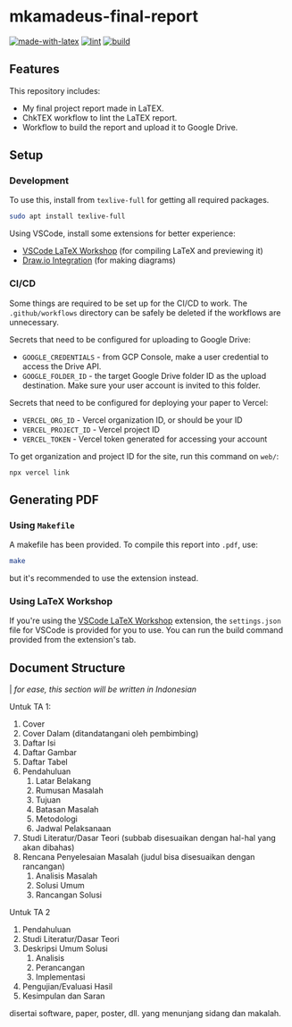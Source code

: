 # mkamadeus-final-report

[![made-with-latex](https://img.shields.io/badge/Made%20with-LaTeX-1f425f.svg)](https://www.latex-project.org/)
[![lint](https://github.com/mkamadeus/final-report/actions/workflows/lint.yml/badge.svg)](https://github.com/mkamadeus/final-report/actions/workflows/lint.yml)
[![build](https://github.com/mkamadeus/final-report/actions/workflows/build.yml/badge.svg?branch=main)](https://github.com/mkamadeus/final-report/actions/workflows/build.yml)

## Features

This repository includes:

- My final project report made in LaTEX.
- ChkTEX workflow to lint the LaTEX report.
- Workflow to build the report and upload it to Google Drive.

## Setup

### Development

To use this, install from `texlive-full` for getting all required packages.

```sh
sudo apt install texlive-full
```

Using VSCode, install some extensions for better experience:

- [VSCode LaTeX Workshop](https://github.com/James-Yu/LaTeX-Workshop) (for compiling LaTeX and previewing it)
- [Draw.io Integration](https://marketplace.visualstudio.com/items?itemName=hediet.vscode-drawio) (for making diagrams)

### CI/CD

Some things are required to be set up for the CI/CD to work. The `.github/workflows` directory can be safely be deleted if the workflows are unnecessary.

Secrets that need to be configured for uploading to Google Drive:

- `GOOGLE_CREDENTIALS` - from GCP Console, make a user credential to access the Drive API.
- `GOOGLE_FOLDER_ID` - the target Google Drive folder ID as the upload destination. Make sure your user account is invited to this folder.

Secrets that need to be configured for deploying your paper to Vercel:

- `VERCEL_ORG_ID` - Vercel organization ID, or should be your ID
- `VERCEL_PROJECT_ID` - Vercel project ID
- `VERCEL_TOKEN` - Vercel token generated for accessing your account

To get organization and project ID for the site, run this command on `web/`:

```
npx vercel link
```

## Generating PDF

### Using `Makefile`

A makefile has been provided. To compile this report into `.pdf`, use:

```sh
make
```

but it's recommended to use the extension instead.

### Using LaTeX Workshop

If you're using the [VSCode LaTeX Workshop](https://github.com/James-Yu/LaTeX-Workshop) extension, the `settings.json` file for VSCode is provided for you to use. You can run the build command provided from the extension's tab.

## Document Structure

| _for ease, this section will be written in Indonesian_

Untuk TA 1:

1. Cover
2. Cover Dalam (ditandatangani oleh pembimbing)
3. Daftar Isi
4. Daftar Gambar
5. Daftar Tabel
6. Pendahuluan
   1. Latar Belakang
   2. Rumusan Masalah
   3. Tujuan
   4. Batasan Masalah
   5. Metodologi
   6. Jadwal Pelaksanaan
7. Studi Literatur/Dasar Teori (subbab disesuaikan dengan hal-hal yang akan dibahas)
8. Rencana Penyelesaian Masalah (judul bisa disesuaikan dengan rancangan)
   1. Analisis Masalah
   2. Solusi Umum
   3. Rancangan Solusi

Untuk TA 2

1. Pendahuluan
2. Studi Literatur/Dasar Teori
3. Deskripsi Umum Solusi
   1. Analisis
   2. Perancangan
   3. Implementasi
4. Pengujian/Evaluasi Hasil
5. Kesimpulan dan Saran

disertai software, paper, poster, dll. yang menunjang sidang dan makalah.
